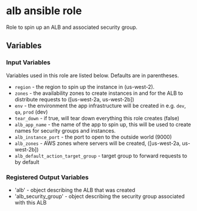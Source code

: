# alb ansible role
Role to spin up an ALB and associated security group.

## Variables

### Input Variables
Variables used in this role are listed below.  Defaults are in parentheses.

* `region` - the region to spin up the instance in (us-west-2).
* `zones` - the availability zones to create instances in and for the ALB to distribute
requests to ([us-west-2a, us-west-2b])
* `env` - the environment the app infrastructure will be created in e.g. `dev`, `qa`, `prod` (dev)
* `tear_down` - if true, will tear down everything this role creates (false)
* `alb_app_name` - the name of the app to spin up, this will be used to create names for security groups and instances.
* `alb_instance_port` - the port to open to the outside world (9000)
* `alb_zones` - AWS zones where servers will be created, ([us-west-2a, us-west-2b])
* `alb_default_action_target_group` - target group to forward requests to by default

### Registered Output Variables
* 'alb' - object describing the ALB that was created
* 'alb_security_group' - object describing the security group associated with this ALB
